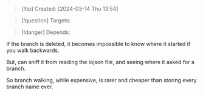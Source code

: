 
>[!tip] Created: [2024-03-14 Thu 13:54]

>[!question] Targets: 

>[!danger] Depends: 

If the branch is deleted, it becomes impossible to know where it started if you walk backwards.

But, can sniff it from reading the iojson file, and seeing where it asked for a branch.

So branch walking, while expensive, is rarer and cheaper than storing every branch name ever.